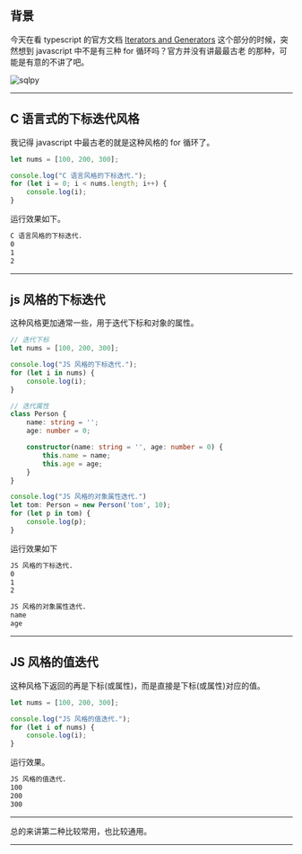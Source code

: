 ## 背景
今天在看 typescript 的官方文档 [Iterators and Generators](https://www.typescriptlang.org/docs/handbook/iterators-and-generators.html) 这个部分的时候，突然想到 javascript 中不是有三种 for 循环吗？官方并没有讲最最古老
的那种，可能是有意的不讲了吧。

![sqlpy](static/2020-29/sqlpy-js-for.jpg)

---

## C 语言式的下标迭代风格
我记得 javascript 中最古老的就是这种风格的 for 循环了。
```typescript
let nums = [100, 200, 300];

console.log("C 语言风格的下标迭代.");
for (let i = 0; i < nums.length; i++) {
    console.log(i);
}
```
运行效果如下。
```bash
C 语言风格的下标迭代.
0
1
2
```

---

## js 风格的下标迭代
这种风格更加通常一些，用于迭代下标和对象的属性。
```typescript
// 迭代下标
let nums = [100, 200, 300];

console.log("JS 风格的下标迭代.");
for (let i in nums) {
    console.log(i);
}

// 迭代属性
class Person {
    name: string = '';
    age: number = 0;

    constructor(name: string = '', age: number = 0) {
        this.name = name;
        this.age = age;
    }
}

console.log("JS 风格的对象属性迭代.")
let tom: Person = new Person('tom', 10);
for (let p in tom) {
    console.log(p);
}

```
运行效果如下
```bash
JS 风格的下标迭代.
0
1
2

JS 风格的对象属性迭代.
name
age
```
---

## JS 风格的值迭代
这种风格下返回的再是下标(或属性)，而是直接是下标(或属性)对应的值。
```typescript
let nums = [100, 200, 300];

console.log("JS 风格的值迭代.");
for (let i of nums) {
    console.log(i);
}

```
运行效果。
```bash
JS 风格的值迭代.
100
200
300
```

---

总的来讲第二种比较常用，也比较通用。

---

